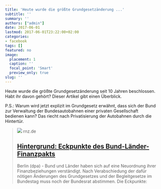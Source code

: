 ```yaml
---
title: 'Heute wurde die größte Grundgesetzänderung ...'
subtitle: ''
summary: ''
authors: ["admin"]
date: 2017-06-01
lastmod: 2017-06-01T23:22:00+02:00
categories:
- facebook
tags: []
featured: no
image:
  placement: 1
  caption: ''
  focal_point: 'Smart'
  preview_only: true
slug: ''
---
```

Heute wurde die größte Grundgesetzänderung seit 10 Jahren beschlossen. Habt ihr davon gehört? Dieser Artikel gibt einen Überblick. 

P.S.: Warum wird jetzt explizit im Grundgesetz erwähnt, dass sich der Bund zur Verwaltung der Bundesautobahnen einer privaten Gesellschaft bedienen kann? Das riecht nach Privatisierung der Autobahnen durch die Hintertür.
> [![](https://www.rnz.de/cms_media/module_img/471/235947_1_articleopengraph_der-bund-erhaelt-bei-finanzhilfen-an-die-laender-mehr-steuerungs-und-kontrollrechte-foto-jens-kalaene-archiv.jpg)](https://www.rnz.de/politik/politik-inland_artikel,-Politik-Inland-mehr-Hintergrund-Eckpunkte-des-Bund-Laender-Finanzpakts-_arid,279492.html)
> rnz.de
> ## [Hintergrund: Eckpunkte des Bund-L&auml;nder-Finanzpakts](https://www.rnz.de/politik/politik-inland_artikel,-Politik-Inland-mehr-Hintergrund-Eckpunkte-des-Bund-Laender-Finanzpakts-_arid,279492.html)
>
><p>Berlin (dpa) - Bund und Länder haben sich auf eine Neuordnung ihrer Finanzbeziehungen verständigt. Nach Verabschiedung der dafür nötigen Änderungen des Grundgesetzes und der Begleitgesetze im Bundestag muss noch der Bundesrat abstimmen. Die Eckpunkte:</p>

